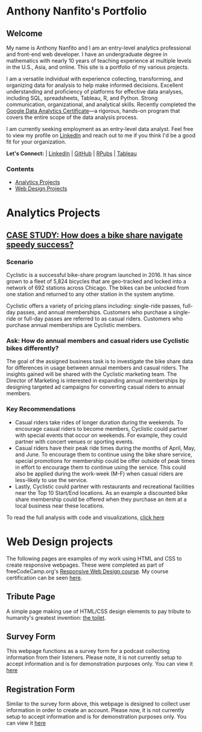 # Anthony Nanfito's Portfolio
## Welcome
My name is Anthony Nanfito and I am an entry-level analytics professional and front-end web developer. I have an undergraduate degree in mathematics with nearly 10 years of teaching experience at multiple levels in the U.S., Asia, and online. This site is a portfolio of my various projects.

I am a versatile individual with experience collecting, transforming, and organizing data for analysis to help make informed decisions. Excellent understanding and proficiency of platforms for effective data analyses, including SQL, spreadsheets, Tableau, R, and Python. Strong communication, organizational, and analytical skills. Recently completed the [Google Data Analytics Certificate](https://www.credly.com/badges/dafff9fa-de9f-497f-bd7f-d98c46a24e73/public_url)—a rigorous, hands-on program that covers the entire scope of the data analysis process.

I am currently seeking employment as an entry-level data analyst. Feel free to view my profile on [LinkedIn](https://www.linkedin.com/in/anthonynanfito/) and reach out to me if you think I'd be a good fit for your organization.

**Let's Connect:** | [LinkedIn](https://www.linkedin.com/in/anthonynanfito/) | [GitHub](https://github.com/ananfito) | [RPubs](https://rpubs.com/anthonynanfito) | [Tableau](https://public.tableau.com/app/profile/anthony.nanfito)

### Contents
- [Analytics Projects](#analytics-projects)
- [Web Design Projects](#web-design-projects)

# Analytics Projects
## [CASE STUDY: How does a bike share navigate speedy success?](https://rpubs.com/anthonynanfito/case_study_cyclistic)
### Scenario
Cyclistic is a successful bike-share program launched in 2016. It has since grown to a fleet of 5,824 bicycles that are geo-tracked and locked into a network of 692 stations across Chicago. The bikes can be unlocked from one station and returned to any other station in the system anytime.

Cyclistic offers a variety of pricing plans including: single-ride passes, full-day passes, and annual memberships. Customers who purchase a single-ride or full-day passes are referred to as casual riders. Customers who purchase annual memberships are Cyclistic members.

### Ask: How do annual members and casual riders use Cyclistic bikes differently?
The goal of the assigned business task is to investigate the bike share data for differences in usage between annual members and casual riders. The insights gained will be shared with the Cyclistic marketing team. The Director of Marketing is interested in expanding annual memberships by designing targeted ad campaigns for converting casual riders to annual members.

### Key Recommendations
- Casual riders take rides of longer duration during the weekends. To encourage casual riders to become members, Cyclistic could partner with special events that occur on weekends. For example, they could partner with concert venues or sporting events.
- Casual riders have their peak ride times during the months of April, May, and June. To encourage them to continue using the bike share service, special promotions for membership could be offer outside of peak times in effort to encourage them to continue using the service. This could also be applied during the work-week (M-F) when casual riders are less-likely to use the service.
- Lastly, Cyclistic could partner with restaurants and recreational facilities near the Top 10 Start/End locations. As an example a discounted bike share membership could be offered when they purchase an item at a local business near these locations.

To read the full analysis with code and visualizations, [click here](https://rpubs.com/anthonynanfito/case_study_cyclistic)

# Web Design projects
The following pages are examples of my work using HTML and CSS to create responsive webpages. These were completed as part of freeCodeCamp.org's [Responsive Web Design course](https://www.freecodecamp.org/learn/2022/responsive-web-design/). My course certification can be seen [here](https://www.freecodecamp.org/ananfito).
## Tribute Page
A simple page making use of HTML/CSS design elements to pay tribute to humanity's greatest invention: [the toilet](https://ananfito.github.io/tribute-page).
## Survey Form
This webpage functions as a survey form for a podcast collecting information from their listeners. Please note, it is not currently setup to accept information and is for demonstration purposes only. You can view it [here](https://ananfito.github.io/survey)
## Registration Form
Similar to the survey form above, this webpage is designed to collect user information in order to create an account. Please now, it is not currently setup to accept information and is for demonstration purposes only. You can view it [here](https://ananfito.github.io/reg-form)
